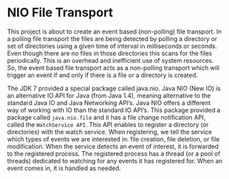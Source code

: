 # NIO File Transport

This project is about to create an event based (non-polling) file transport. In a polling file transport the files are being detected by polling a directory or set of directories using a given time of interval in milliseconds or seconds. Even though there are no files in those directories this scans for the files periodically. This is an overhead and inefficient use of system resources. So, the event based file transport acts as a non-polling transport which will trigger an event if and only if there is a file or a directory is created.

The JDK 7 provided a special package called java.nio. Java NIO (New IO) is an alternative IO API for Java (from Java 1.4), meaning alternative to the standard Java IO and Java Networking API’s. Java NIO offers a different way of working with IO than the standard IO API’s. This package provided a package called `java.nio.file` and it has a file change notification API, called the `WatchService API`. This API enables to register a directory (or directories) with the watch service. When registering, we tell the service which types of events we are interested in: file creation, file deletion, or file modification. When the service detects an event of interest, it is forwarded to the registered process. The registered process has a thread (or a pool of threads) dedicated to watching for any events it has registered for. When an event comes in, it is handled as needed.
